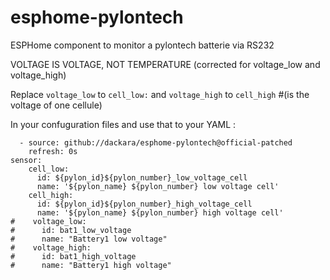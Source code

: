 # esphome-pylontech
ESPHome component to monitor a pylontech batterie via RS232

VOLTAGE IS VOLTAGE, NOT TEMPERATURE (corrected for voltage_low and voltage_high)

Replace `voltage_low` to `cell_low:` and `voltage_high` to `cell_high`   #(is the voltage of one cellule)

 In your confuguration files and use that to your YAML :

```external_components:
  - source: github://dackara/esphome-pylontech@official-patched
    refresh: 0s
sensor:
    cell_low:
      id: ${pylon_id}${pylon_number}_low_voltage_cell
      name: '${pylon_name} ${pylon_number} low voltage cell'
    cell_high:
      id: ${pylon_id}${pylon_number}_high_voltage_cell
      name: '${pylon_name} ${pylon_number} high voltage cell'
#    voltage_low:
#      id: bat1_low_voltage
#      name: "Battery1 low voltage" 
#    voltage_high:
#      id: bat1_high_voltage
#      name: "Battery1 high voltage"  
```
